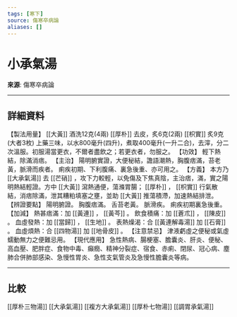 ```yaml
---
tags: [寒下]
source: 傷寒卒病論
aliases: []
---
```


# 小承氣湯

**來源**: 傷寒卒病論  

---

## 詳細資料
【製法用量】 [[大黃]] 酒洗12克(4兩) [[厚朴]] 去皮，炙6克(2兩) [[枳實]] 炙9克(大者3枚)
上藥三味，以水800毫升(四升)，煮取400毫升(一升二合)，去滓，分二次溫服。初服湯當更衣，不爾者盡飲之；若更衣者，勿服之。
【功效】
輕下熱結，除滿消痞。
【主治】
陽明腑實證，大便秘結，譫語潮熱，胸腹痞滿，苔老黃，脈滑而疾者。
痢疾初期、下利腹痛、裏急後重、亦可用之。
【方義】
本方乃 [[大承氣湯]] 去 [[芒硝]] ，攻下力較輕，以免傷及下焦真陰，主治痞，滿，實之陽明熱結輕證。方中 [[大黃]] 瀉熱通便，蕩滌胃腸； [[厚朴]] ， [[枳實]] 行氣散結，消痞除滿，泄其糟粕填塞之壅，並助 [[大黃]] 推蕩積滯，加速熱結排泄。
【辨證要點】
陽明腑證。
胸腹痞滿。
舌苔老黃。
脈滑疾。
痢疾初期裏急後重。
【加減】
熱甚痞滿：加 [[黃連]] ， [[黃芩]] 。
飲食積痛：加 [[蒼朮]] ， [[陳皮]] 。
血虛發熱：加 [[當歸]] ， [[生地]] 。
表熱燥渴：合 [[黃連解毒湯]] 加 [[石膏]] 。
血虛煩熱：合 [[四物湯]] 加 [[地骨皮]] 。
【注意禁忌】
津液虧虛之便秘或氣虛蠕動無力之便難忌用。
【現代應用】
急性熱病、腸梗塞、膽囊炎、肝炎、便秘、高血壓、肥胖症、食物中毒、癲癇、精神分裂症、宿食、赤痢、閉尿、冠心病、塵肺合併肺部感染、急慢性胃炎、急性支氣管炎及急慢性膽囊炎等病。

---

## 比較
[[厚朴三物湯]]
[[大承氣湯]]
[[複方大承氣湯]]
[[厚朴七物湯]]
[[調胃承氣湯]]
